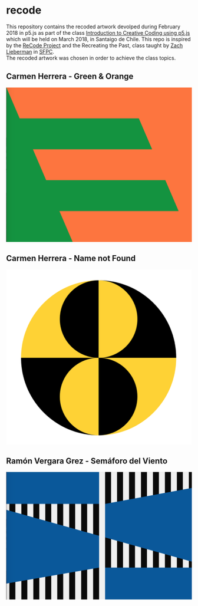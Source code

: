 # recode
This repository contains the recoded artwork devolped during February 2018 in p5.js as part of the class [Introduction to Creative Coding using p5.js](https://github.com/guillemontecinos/programacion_creativa_p5js) which will be held on March 2018, in Santaigo de Chile. This repo is inspired by the [ReCode Project](http://recodeproject.com/) and the Recreating the Past, class taught by [Zach Lieberman](https://github.com/ofZach) in [SFPC](http://sfpc.io/).<br>
The recoded artwork was chosen in order to achieve the class topics.

## Carmen Herrera - Green & Orange
[![](https://github.com/guillemontecinos/recode/blob/master/herrera_carmen-green_and_orange/documentation/green_and_orange_recoded.png)](https://github.com/guillemontecinos/recode/blob/master/herrera_carmen-green_and_orange/documentation/docu_green_and_orange.md)

## Carmen Herrera - Name not Found
![](https://github.com/guillemontecinos/recode/blob/master/herrera_carmen-NA_black_and_yellow_circles/documentation/NA_black_and_yellow_circles_recoded.png)

## Ramón Vergara Grez - Semáforo del Viento
[![](https://github.com/guillemontecinos/recode/blob/master/vergara_grez-semaforo-del-viento/documentation/semaforo_del_viento_recoded.png)](https://github.com/guillemontecinos/recode/blob/master/vergara_grez-semaforo-del-viento/documentation/docu_semaforo.md)
